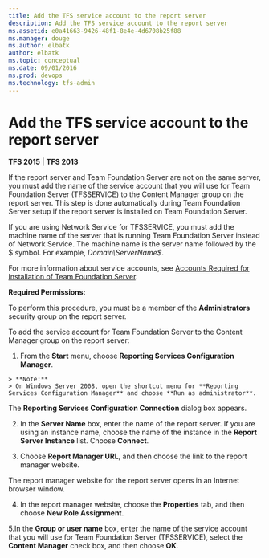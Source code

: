 ```yaml
---
title: Add the TFS service account to the report server
description: Add the TFS service account to the report server
ms.assetid: e0a41663-9426-48f1-8e4e-4d6708b25f88
ms.manager: douge
ms.author: elbatk
author: elbatk
ms.topic: conceptual
ms.date: 09/01/2016
ms.prod: devops
ms.technology: tfs-admin
---
```


# Add the TFS service account to the report server

**TFS 2015** | **TFS 2013**


If the report server and Team Foundation Server are not on the same server, you must add the name of the service account that you will use for Team Foundation Server (TFSSERVICE) to the Content Manager group on the report server. This step is done automatically during Team Foundation Server setup if the report server is installed on Team Foundation Server. 

If you are using Network Service for TFSSERVICE, you must add the machine name of the server that is running Team Foundation Server instead of Network Service. The machine name is the server name followed by the $ symbol. For example, *Domain\ServerName$*.

For more information about service accounts, see [Accounts Required for Installation of Team Foundation Server](/tfs/requirements#accounts).

**Required Permissions:**

To perform this procedure, you must be a member of the **Administrators** security group on the report server. 

To add the service account for Team Foundation Server to the Content Manager group on the report server:

  1. From the **Start** menu, choose **Reporting Services Configuration Manager**.

    > **Note:**
    > On Windows Server 2008, open the shortcut menu for **Reporting Services Configuration Manager** and choose **Run as administrator**.

  The **Reporting Services Configuration Connection** dialog box appears.

  2. In the **Server Name** box, enter the name of the report server. If you are using an instance name, choose the name of the instance in the **Report Server Instance** list. Choose **Connect**.

  3. Choose **Report Manager URL**, and then choose the link to the report manager website. 

  The report manager website for the report server opens in an Internet browser window.

  4. In the report manager website, choose the **Properties** tab, and then choose **New Role Assignment**.


  5.In the **Group or user name** box, enter the name of the service account that you will use for Team Foundation Server (TFSSERVICE), select the **Content Manager** check box, and then choose **OK**.

